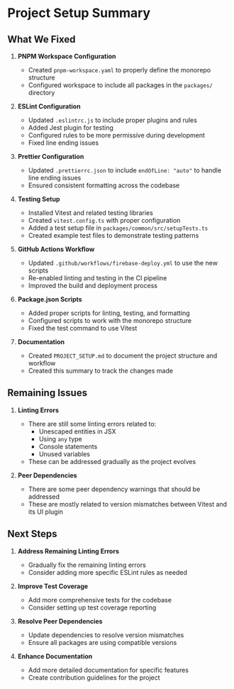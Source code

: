 # Project Setup Summary

## What We Fixed

1. **PNPM Workspace Configuration**
   - Created `pnpm-workspace.yaml` to properly define the monorepo structure
   - Configured workspace to include all packages in the `packages/` directory

2. **ESLint Configuration**
   - Updated `.eslintrc.js` to include proper plugins and rules
   - Added Jest plugin for testing
   - Configured rules to be more permissive during development
   - Fixed line ending issues

3. **Prettier Configuration**
   - Updated `.prettierrc.json` to include `endOfLine: "auto"` to handle line ending issues
   - Ensured consistent formatting across the codebase

4. **Testing Setup**
   - Installed Vitest and related testing libraries
   - Created `vitest.config.ts` with proper configuration
   - Added a test setup file in `packages/common/src/setupTests.ts`
   - Created example test files to demonstrate testing patterns

5. **GitHub Actions Workflow**
   - Updated `.github/workflows/firebase-deploy.yml` to use the new scripts
   - Re-enabled linting and testing in the CI pipeline
   - Improved the build and deployment process

6. **Package.json Scripts**
   - Added proper scripts for linting, testing, and formatting
   - Configured scripts to work with the monorepo structure
   - Fixed the test command to use Vitest

7. **Documentation**
   - Created `PROJECT_SETUP.md` to document the project structure and workflow
   - Created this summary to track the changes made

## Remaining Issues

1. **Linting Errors**
   - There are still some linting errors related to:
     - Unescaped entities in JSX
     - Using `any` type
     - Console statements
     - Unused variables
   - These can be addressed gradually as the project evolves

2. **Peer Dependencies**
   - There are some peer dependency warnings that should be addressed
   - These are mostly related to version mismatches between Vitest and its UI plugin

## Next Steps

1. **Address Remaining Linting Errors**
   - Gradually fix the remaining linting errors
   - Consider adding more specific ESLint rules as needed

2. **Improve Test Coverage**
   - Add more comprehensive tests for the codebase
   - Consider setting up test coverage reporting

3. **Resolve Peer Dependencies**
   - Update dependencies to resolve version mismatches
   - Ensure all packages are using compatible versions

4. **Enhance Documentation**
   - Add more detailed documentation for specific features
   - Create contribution guidelines for the project 